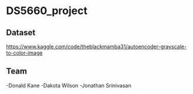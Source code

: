 # DS5660_project

## Dataset
https://www.kaggle.com/code/theblackmamba31/autoencoder-grayscale-to-color-image

## Team
-Donald Kane
-Dakota Wilson
-Jonathan Srinivasan
